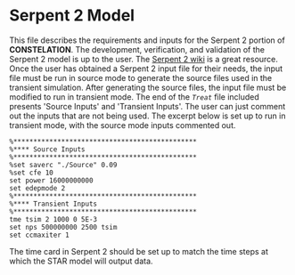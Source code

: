 # Serpent 2 Model

This file describes the requirements and inputs for the Serpent 2 portion of **CONSTELATION**. The development, verification, and validation of the Serpent 2 model is up to the user. The [Serpent 2 wiki](https://serpent.vtt.fi/mediawiki/index.php/Main_Page) is a great resource. Once the user has obtained a Serpent 2 input file for their needs, the input file must be run in source mode to generate the source files used in the transient simulation. After generating the source files, the input file must be modified to run in transient mode. The end of the *`Treat`* file included presents 'Source Inputs' and 'Transient Inputs'. The user can just comment out the inputs that are not being used. The excerpt below is set up to run in transient mode, with the source mode inputs commented out.
```
%**********************************************
%**** Source Inputs
%**********************************************
%set saverc "./Source" 0.09
%set cfe 10
set power 16000000000
set edepmode 2
%**********************************************
%**** Transient Inputs
%**********************************************
tme tsim 2 1000 0 5E-3
set nps 500000000 2500 tsim
set ccmaxiter 1
```
The time card in Serpent 2 should be set up to match the time steps at which the STAR model will output data.
